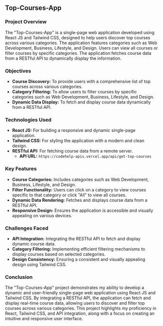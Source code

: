 ## Top-Courses-App

### Project Overview
The "Top-Courses-App" is a single-page web application developed using React JS and Tailwind CSS, designed to help users discover top courses across various categories. The application features categories such as Web Development, Business, Lifestyle, and Design. Users can view all courses or filter courses by specific categories. The application fetches course data from a RESTful API to dynamically display the information.

### Objectives
- **Course Discovery:** To provide users with a comprehensive list of top courses across various categories.
- **Category Filtering:** To allow users to filter courses by specific categories such as Web Development, Business, Lifestyle, and Design.
- **Dynamic Data Display:** To fetch and display course data dynamically from a RESTful API.

### Technologies Used
- **React JS:** For building a responsive and dynamic single-page application.
- **Tailwind CSS:** For styling the application with a modern and clean design.
- **RESTful API:** For fetching course data from a remote server.
  - **API URL:** `https://codehelp-apis.vercel.app/api/get-top-courses`

### Key Features
- **Course Categories:** Includes categories such as Web Development, Business, Lifestyle, and Design.
- **Filter Functionality:** Users can click on a category to view courses specific to that category or click "All" to view all courses.
- **Dynamic Data Rendering:** Fetches and displays course data from a RESTful API.
- **Responsive Design:** Ensures the application is accessible and visually appealing on various devices.

### Challenges Faced
- **API Integration:** Integrating the RESTful API to fetch and display dynamic course data.
- **Category Filtering:** Implementing efficient filtering mechanisms to display courses based on selected categories.
- **Design Consistency:** Ensuring a consistent and visually appealing design using Tailwind CSS.

### Conclusion
The "Top-Courses-App" project demonstrates my ability to develop a dynamic and user-friendly single-page web application using React JS and Tailwind CSS. By integrating a RESTful API, the application can fetch and display real-time course data, allowing users to discover and filter top courses across various categories. This project highlights my proficiency in React, Tailwind CSS, and API integration, along with a focus on creating an intuitive and responsive user interface.
